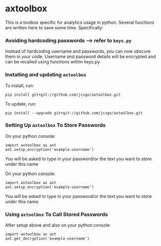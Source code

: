 # axtoolbox
This is a toolbox specific for analytics usage in python. Several functions are written here to save some time. Specifically:

### Avoiding hardcoding passwords --> refer to `keys.py`
Instead of hardcoding username and passwords, you can now obscure them in your code. Username and password details will be encrypted and can be recalled using functions within keys.py.

### Installing and updating `axtoolbox`
To install, run:
```
pip install git+git://github.com/jcsgo/axtoolbox.git
```
To update, run:
```
pip install --upgrade git+git://github.com/jcsgo/axtoolbox.git
```
### Setting Up `axtoolbox` To Store Passwords
On your python console:
```
import axtoolbox as axt
axt.setup_encryption('example-username')
```
You will be asked to type in your password/or the text you want to store under this name

On your python console:
```
import axtoolbox as axt
axt.setup_encryption('example-username')
```
You will be asked to type in your password/or the text you want to store under this name.

### Using `axtoolbox` To Call Stored Passwords
After setup above and also on your python console:
```
import axtoolbox as axt
axt.get_decryption('example-username')
```

